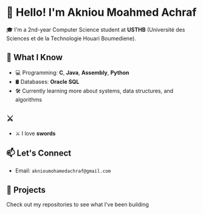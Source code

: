 # 👋 Hello! I'm Akniou Moahmed Achraf

🎓 I'm a 2nd-year Computer Science student at **USTHB** (Université des Sciences et de la Technologie Houari Boumediene).

## 🧠 What I Know
- 💻 Programming: **C**, **Java**, **Assembly**, **Python**
- 🛢️ Databases: **Oracle SQL**
- 🛠️ Currently learning more about systems, data structures, and algorithms

## ⚔️
- ⚔️ I love **swords**

## 📫 Let's Connect
- Email: `aknioumohamedachraf@gmail.com`

## 📌 Projects
Check out my repositories to see what I’ve been building
